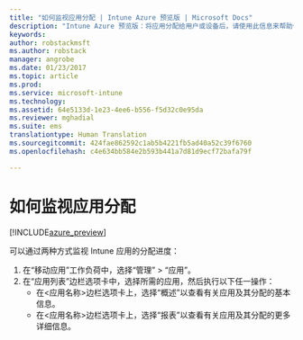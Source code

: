 ```yaml
---
title: "如何监视应用分配 | Intune Azure 预览版 | Microsoft Docs"
description: "Intune Azure 预览版：将应用分配给用户或设备后，请使用此信息来帮助你监视其状态。"
keywords: 
author: robstackmsft
ms.author: robstack
manager: angrobe
ms.date: 01/23/2017
ms.topic: article
ms.prod: 
ms.service: microsoft-intune
ms.technology: 
ms.assetid: 64e5133d-1e23-4ee6-b556-f5d32c0e95da
ms.reviewer: mghadial
ms.suite: ems
translationtype: Human Translation
ms.sourcegitcommit: 424fae862592c1ab5b4221fb5ad40a52c39f6760
ms.openlocfilehash: c4e634bb584e2b593b441a7d81d9ecf72bafa79f

---
```


# <a name="how-to-monitor-app-assignments"></a>如何监视应用分配

[!INCLUDE[azure_preview](../includes/azure_preview.md)]

可以通过两种方式监视 Intune 应用的分配进度：

1. 在“移动应用”工作负荷中，选择“管理” > “应用”。
2. 在“应用列表”边栏选项卡中，选择所需的应用，然后执行以下任一操作：
    - 在<应用名称>边栏选项卡上，选择“概述”以查看有关应用及其分配的基本信息。
    - 在<应用名称>边栏选项卡上，选择“报表”以查看有关应用及其分配的更多详细信息。



<!--HONumber=Feb17_HO1-->


